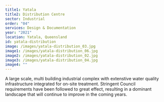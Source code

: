 ```yaml
---
title1: Yatala
title2: Distribution Centre
sector: Industrial
order: "04"
services: Design & Documentation
year: "2021"
location: Yatala, Queensland
id: yatala-distribution
image: /images/yatala-distribution_03.jpg
image1: /images/yatala-distribution_06.jpg
image2: /images/yatala-distribution_02.jpg
image3: /images/yatala-distribution_04.jpg
image4: ""
---
```

A large scale, multi building industrial complex with extenstive water quality infrastructure integrated for on-site treatment.  Stringent Council requirements have been followed to great effect, resulting in a dominant landscape that will continue to improve in the coming years.
